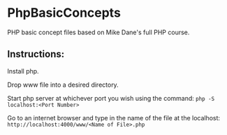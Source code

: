 # PhpBasicConcepts
PHP basic concept files based on Mike Dane's full PHP course.

## Instructions:
Install php.

Drop www file into a desired directory.

Start php server at whichever port you wish using the command:
`php -S localhost:<Port Number>`

Go to an internet browser and type in the name of the file at the localhost:
`http://localhost:4000/www/<Name of File>.php`
